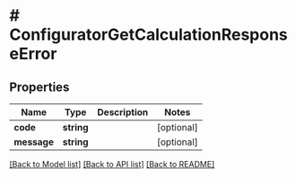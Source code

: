 # # ConfiguratorGetCalculationResponseError

## Properties

Name | Type | Description | Notes
------------ | ------------- | ------------- | -------------
**code** | **string** |  | [optional]
**message** | **string** |  | [optional]

[[Back to Model list]](../../README.md#models) [[Back to API list]](../../README.md#endpoints) [[Back to README]](../../README.md)
